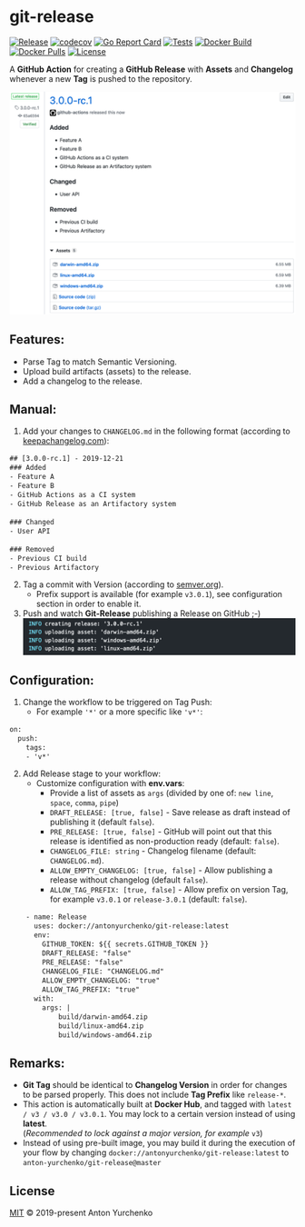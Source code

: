 # git-release
[![Release](https://img.shields.io/github/v/release/anton-yurchenko/git-release)](https://github.com/anton-yurchenko/git-release/releases/latest)
[![codecov](https://codecov.io/gh/anton-yurchenko/git-release/branch/master/graph/badge.svg)](https://codecov.io/gh/anton-yurchenko/git-release)
[![Go Report Card](https://goreportcard.com/badge/github.com/anton-yurchenko/git-release)](https://goreportcard.com/report/github.com/anton-yurchenko/git-release)
[![Tests](https://github.com/anton-yurchenko/git-release/workflows/unit%20tests/badge.svg)](https://github.com/anton-yurchenko/git-release/actions)
[![Docker Build](https://img.shields.io/docker/cloud/build/antonyurchenko/git-release)](https://hub.docker.com/r/antonyurchenko/git-release)
[![Docker Pulls](https://img.shields.io/docker/pulls/antonyurchenko/git-release)](https://hub.docker.com/r/antonyurchenko/git-release)
[![License](https://img.shields.io/github/license/anton-yurchenko/git-release)](LICENSE.md)

A **GitHub Action** for creating a **GitHub Release** with **Assets** and **Changelog** whenever a new **Tag** is pushed to the repository.  

![PIC](docs/images/release.png)

## Features:
- Parse Tag to match Semantic Versioning.  
- Upload build artifacts (assets) to the release.  
- Add a changelog to the release.  

## Manual:
1. Add your changes to `CHANGELOG.md` in the following format (according to [keepachangelog.com](https://keepachangelog.com/en/1.0.0/ "Keep a ChangeLog")):
```
## [3.0.0-rc.1] - 2019-12-21 
### Added
- Feature A
- Feature B
- GitHub Actions as a CI system
- GitHub Release as an Artifactory system

### Changed
- User API

### Removed
- Previous CI build
- Previous Artifactory
```
2. Tag a commit with Version (according to [semver.org](https://semver.org/ "Semantic Versioning")).
    - Prefix support is available (for example `v3.0.1`), see configuration section in order to enable it.
3. Push and watch **Git-Release** publishing a Release on GitHub ;-)  
![PIC](docs/images/log.png)

## Configuration:
1. Change the workflow to be triggered on Tag Push:
    - For example `'*'` or a more specific like `'v*'`:
```
on:
  push:
    tags:
    - 'v*'
```
2. Add Release stage to your workflow:  
    - Customize configuration with **env.vars**:
        - Provide a list of assets as `args` (divided by one of: `new line`, `space`, `comma`, `pipe`)
        - `DRAFT_RELEASE: [true, false]` - Save release as draft instead of publishing it (default `false`).
        - `PRE_RELEASE: [true, false]` - GitHub will point out that this release is identified as non-production ready (default: `false`). 
        - `CHANGELOG_FILE: string` - Changelog filename (default: `CHANGELOG.md`).
        - `ALLOW_EMPTY_CHANGELOG: [true, false]` - Allow publishing a release without changelog (default `false`).
        - `ALLOW_TAG_PREFIX: [true, false]` - Allow prefix on version Tag, for example `v3.0.1` or `release-3.0.1` (default: `false`).
```
    - name: Release
      uses: docker://antonyurchenko/git-release:latest
      env:
        GITHUB_TOKEN: ${{ secrets.GITHUB_TOKEN }}
        DRAFT_RELEASE: "false"
        PRE_RELEASE: "false"
        CHANGELOG_FILE: "CHANGELOG.md"
        ALLOW_EMPTY_CHANGELOG: "true"
        ALLOW_TAG_PREFIX: "true"
      with:
        args: |
            build/darwin-amd64.zip
            build/linux-amd64.zip
            build/windows-amd64.zip
```

## Remarks:
- **Git Tag** should be identical to **Changelog Version** in order for changes to be parsed properly. This does not include **Tag Prefix** like `release-*`.
- This action is automatically built at **Docker Hub**, and tagged with `latest / v3 / v3.0 / v3.0.1`. You may lock to a certain version instead of using **latest**.  
(*Recommended to lock against a major version, for example* `v3`)
- Instead of using pre-built image, you may build it during the execution of your flow by changing `docker://antonyurchenko/git-release:latest` to `anton-yurchenko/git-release@master`

## License
[MIT](LICENSE.md) © 2019-present Anton Yurchenko